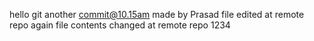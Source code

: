 hello git
another commit@10.15am made by Prasad
file edited at remote repo
again file contents changed at remote repo
1234
